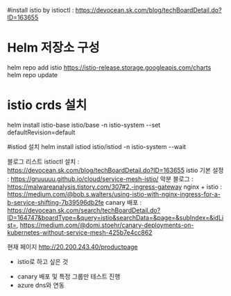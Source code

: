#install istio by istioctl : https://devocean.sk.com/blog/techBoardDetail.do?ID=163655

# Helm 저장소 구성
helm repo add istio https://istio-release.storage.googleapis.com/charts
helm repo update

# istio crds 설치
helm install istio-base istio/base -n istio-system --set defaultRevision=default

#istiod 설치
helm install istiod istio/istiod -n istio-system --wait





블로그 리스트
istioctl 설치 : https://devocean.sk.com/blog/techBoardDetail.do?ID=163655
istio 기본 설정 : https://gruuuuu.github.io/cloud/service-mesh-istio/
악분 블로그 : https://malwareanalysis.tistory.com/307#2.-ingress-gateway
nginx + istio : https://medium.com/@bob.s.walters/using-istio-with-nginx-ingress-for-a-b-service-shifting-7b39596db2fe
canary 배포 : https://devocean.sk.com/search/techBoardDetail.do?ID=164747&boardType=&query=istio&searchData=&page=&subIndex=&idList=,
https://medium.com/@domi.stoehr/canary-deployments-on-kubernetes-without-service-mesh-425b7e4cc862

현재 페이지 http://20.200.243.40/productpage

* istio로 하고 싶은 것
- canary 배포 및 특정 그룹만 테스트 진행
- azure dns와 연동

